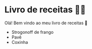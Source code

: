 # Livro de receitas :man_cook:
Olá! Bem vindo ao meu livro de receitas :wave:
 - Strogonoff de frango
 - Pavê
 - Coxinha
